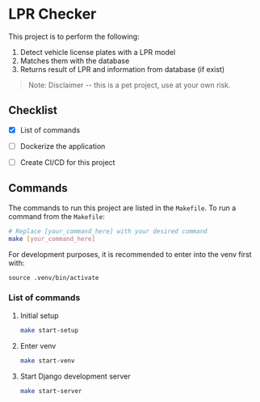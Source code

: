 # LPR Checker

This project is to perform the following:
1. Detect vehicle license plates with a LPR model
2. Matches them with the database
3. Returns result of LPR and information from database (if exist)

>Note: Disclaimer -- this is a pet project, use at your own risk.

## Checklist

-   [X] List of commands
-   [ ] Dockerize the application
-   [ ] Create CI/CD for this project


## Commands

The commands to run this project are listed in the `Makefile`. To run a command from the `Makefile`:

```bash
# Replace [your_command_here] with your desired command
make [your_command_here]
```

For development purposes, it is recommended to enter into the venv first with:
```
source .venv/bin/activate
```

### List of commands

1.  Initial setup
    ```bash
    make start-setup
    ```

2.  Enter venv
    ```bash
    make start-venv
    ```

3.  Start Django development server
    ```bash
    make start-server
    ```

